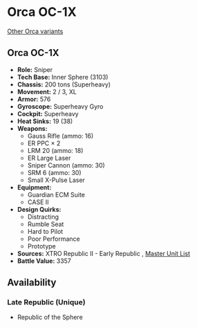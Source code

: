 # Orca OC-1X 

[Other Orca variants](../orca.md) 

## Orca OC-1X 

- **Role:** Sniper 
- **Tech Base:** Inner Sphere (3103) 
- **Chassis:** 200 tons (Superheavy) 
- **Movement:** 2 / 3, XL 
- **Armor:** 576 
- **Gyroscope:** Superheavy Gyro 
- **Cockpit:** Superheavy 
- **Heat Sinks:** 19 (38) 
- **Weapons:** 
  - Gauss Rifle (ammo: 16) 
  - ER PPC × 2 
  - LRM 20 (ammo: 18) 
  - ER Large Laser 
  - Sniper Cannon (ammo: 30) 
  - SRM 6 (ammo: 30) 
  - Small X-Pulse Laser 
- **Equipment:** 
  - Guardian ECM Suite 
  - CASE II 
- **Design Quirks:** 
  - Distracting 
  - Rumble Seat 
  - Hard to Pilot 
  - Poor Performance 
  - Prototype 
- **Sources:** XTRO Republic II - Early Republic , [Master Unit List](http://masterunitlist.info/Unit/Details/7356) 
- **Battle Value:** 3357 

## Availability 

### Late Republic (Unique) 

- Republic of the Sphere 

